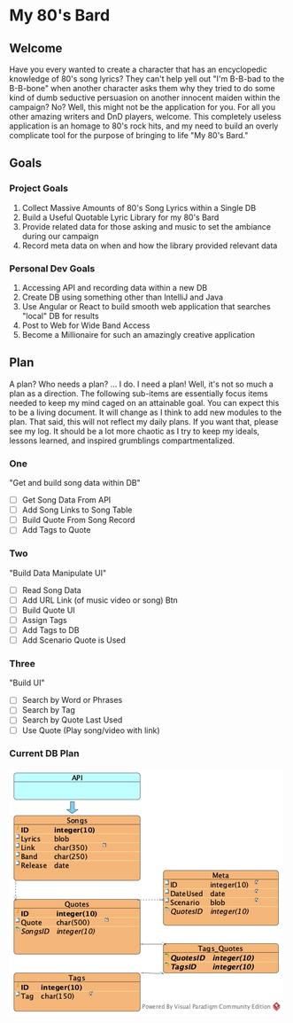 # My 80's Bard

## Welcome

Have you every wanted to create a character that has an encyclopedic knowledge of 80's song lyrics? They can't help yell out "I'm B-B-bad to the B-B-bone" when another character asks them why they tried to do some kind of dumb seductive persuasion on another innocent maiden within the campaign? No? Well, this might not be the application for you. For all you other amazing writers and DnD players, welcome. This completely useless application is an homage to 80's rock hits, and my need to build an overly complicate tool for the purpose of bringing to life "My 80's Bard."

## Goals

### Project Goals

1. Collect Massive Amounts of 80's Song Lyrics within a Single DB
2. Build a Useful Quotable Lyric Library for my 80's Bard
3. Provide related data for those asking and music to set the ambiance during our campaign
4. Record meta data on when and how the library provided relevant data

### Personal Dev Goals

1. Accessing API and recording data within a new DB
2. Create DB using something other than IntelliJ and Java
3. Use Angular or React to build smooth web application that searches "local" DB for results
4. Post to Web for Wide Band Access
5. Become a Millionaire for such an amazingly creative application

## Plan

A plan? Who needs a plan? ... I do. I need a plan!
Well, it's not so much a plan as a direction. The following sub-items are essentially focus items needed to keep my mind caged on an attainable goal. You can expect this to be a living document. It will change as I think to add new modules to the plan. That said, this will not reflect my daily plans. If you want that, please see my log. It should be a lot more chaotic as I try to keep my ideals, lessons learned, and inspired grumblings compartmentalized.

### One

"Get and build song data within DB"

- [ ] Get Song Data From API
- [ ] Add Song Links to Song Table
- [ ] Build Quote From Song Record
- [ ] Add Tags to Quote

### Two

"Build Data Manipulate UI"

- [ ] Read Song Data
- [ ] Add URL Link (of music video or song) Btn
- [ ] Build Quote UI
- [ ] Assign Tags
- [ ] Add Tags to DB
- [ ] Add Scenario Quote is Used

### Three

"Build UI"

- [ ] Search by Word or Phrases
- [ ] Search by Tag
- [ ] Search by Quote Last Used
- [ ] Use Quote (Play song/video with link)

### Current DB Plan

<img src="Planning_Phase/My80sBard_DB_Plan.jpg" alt="Current DB Plan" />
